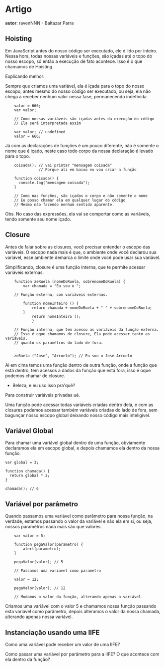 # Artigo
**autor**: ravenNNN - Baltazar Parra

## Hoisting

Em JavaScript antes do nosso código ser executado, ele é lido por inteiro. Nessa hora, todas nossas variáveis e funções,
são içadas até o topo do nosso escopo, só então a execução de fato acontece. Isso é o que chamamos de Hoisting.

Explicando melhor:

Sempre que criamos uma variável, ela é içada para o topo do nosso escopo, antes mesmo do nosso código ser executado, ou seja,
ela não chega a receber nenhum valor nessa fase, permanecendo indefinida.

```
    valor = 666;
    var valor;

    // Como nossas variáveis são içadas antes da execução do código
    // Ela será interpretada assim

    var valor; // undefined
    valor = 666;

```

Já com as declarações de funções é um pouco diferente, não é somente o nome que é içado, neste caso todo corpo da nossa declaração é levado para o topo.

```
    coisada(); // vai printar "mensagem coisada"
               // Porque ali em baixo eu vou criar a função

    function coisada() {
      console.log("mensagem coisada");
    }

    // Como nas funções, são içadas o corpo e não somente o nome
    // Eu posso chamar ela em qualquer lugar do código
    // Mesmo não fazendo nenhum sentido aparente.

```
Obs. No caso das expressões, ela vai se comportar como as variáveis, tendo somente seu nome içado.

## Closure

Antes de falar sobre as closures, você precisar entender o escopo das variáveis.
O escopo nada mais é que, o ambiente onde você declarou sua variável,
esse ambiente demarca o limite onde você pode usar sua variável.

Simplificando, closure é uma função interna, que te permite acessar variáveis externas.

```
    function zeRuela (nomeDoRuela, sobrenomeDoRuela) {
        var chamada = "Eu sou o ";
        
    // Função externa, com variáveis externas.    
    
        function nomeInteiro () {
            return chamada + nomeDoRuela + " " + sobrenomeDoRuela;
        }
            return nomeInteiro ();
            }

    // Função interna, que tem acesso as variáveis da função externa.
    // Isso é oque chamamos de closure, Ela pode acessar tanto as variáveis,
    // quanto os paramêtros do lado de fora.
    
    
    zeRuela ("Jose", "Arruelo"); // Eu sou o Jose Arruelo
```

Ai em cima temos uma função dentro de outra função, onde a função que está dentro, tem acessos a dados da função que está fora, isso é oque podemos chamar de closure.

- Beleza, e eu uso isso pra'quê?

Para construir variáveis privadas ué.

Uma função pode acessar todas variáveis criadas dentro dela, e com as closures podemos acessar também variáveis criadas do lado de fora,
sem bagunçar nosso escopo global deixando nosso código mais inteligivel.

## Variável Global

Para chamar uma variável global dentro de uma função, obviamente declaramos ela em escopo global, e depois chamamos ela dentro da nossa função.

```
var global = 3;

function chamada() {
  return global * 2;
}

chamada(); // 6
```

## Variável por parâmetro

Quando passamos uma variável como parâmetro para nossa função, na verdade, estamos passando o valor da variável e não ela em si, ou seja, nossos paramêtros nada mais são que valores.

```
    var valor = 5;
    
    function pegaValor(parametro) {
        alert(parametro);
    }
    
    pegaValor(valor); // 5
    
    // Passamos uma variavel como parametro
    
    valor = 12;
    
    pegaValor(valor); // 12
    
    // Mudamos o valor da função, alterando apenas a variável.
```

Criamos uma variável com o valor 5 e chamamos nossa função passando esta variável como parâmetro, depois alteramos o valor da nossa chamada, alterando apenas nossa variável.

## Instanciação usando uma IIFE

Como uma variável pode receber um valor de uma IIFE?

Como passar uma variável por parâmetro para a IIFE? O que acontece com ela dentro da função?
